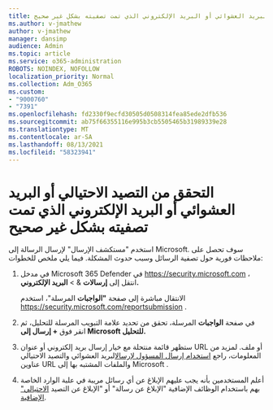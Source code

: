 ```yaml
---
title: التحقق من التصيد الاحتيالي أو البريد العشوائي أو البريد الإلكتروني الذي تمت تصفيته بشكل غير صحيح
ms.author: v-jmathew
author: v-jmathew
manager: dansimp
audience: Admin
ms.topic: article
ms.service: o365-administration
ROBOTS: NOINDEX, NOFOLLOW
localization_priority: Normal
ms.collection: Adm_O365
ms.custom:
- "9000760"
- "7391"
ms.openlocfilehash: fd2330f9ecfd30505d0508314fea85ede2dfb536
ms.sourcegitcommit: ab75f66355116e995b3cb5505465b31989339e28
ms.translationtype: MT
ms.contentlocale: ar-SA
ms.lasthandoff: 08/13/2021
ms.locfileid: "58323941"
---
```

# <a name="investigate-phishing-spam-or-incorrectly-filtered-email"></a>التحقق من التصيد الاحتيالي أو البريد العشوائي أو البريد الإلكتروني الذي تمت تصفيته بشكل غير صحيح

استخدم "مستكشف الإرسال" لإرسال الرسالة إلى Microsoft. سوف تحصل على ملاحظات فورية حول تصفية الرسائل وسبب حدوث المشكلة. فيما يلي ملخص للخطوات:

1. في مدخل Microsoft 365 Defender في <https://security.microsoft.com> ، انتقل إلى **إرسالات** & \> **البريد الإلكتروني.**

   الانتقال مباشرة إلى صفحة **"الواجبات** المرسلة"، استخدم <https://security.microsoft.com/reportsubmission> .

2. في صفحة **الواجبات** المرسلة، تحقق من تحديد علامة التبويب المرسلة للتحليل، ثم انقر فوق **+ إرسال إلى Microsoft للتحليل.** 

3. ستظهر قائمة منتحلة مع خيار إرسال بريد إلكتروني أو عنوان URL أو ملف. لمزيد من المعلومات، راجع [استخدام إرسال المسؤول لإرسال](https://docs.microsoft.com/microsoft-365/security/office-365-security/admin-submission)البريد العشوائي والتصيد الاحتيالي عناوين URL والملفات المشتبه بها إلى Microsoft .

4. أعلم المستخدمين بأنه يجب عليهم الإبلاغ عن أي رسائل مريبة في علبة الوارد الخاصة بهم باستخدام الوظائف الإضافية "الإبلاغ عن رسالة" أو "الإبلاغ عن التصيد [الاحتيالي" الإضافية](https://docs.microsoft.com/microsoft-365/security/office-365-security/enable-the-report-message-add-in).
